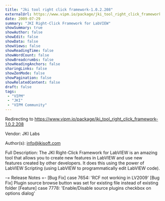 ```yaml
---
title: "Jki tool right click framework-1.0.2.208"
externalUrl: https://www.vipm.io/package/jki_tool_right_click_framework-1.0.2.208
date: 2009-07-29
summary: "JKI Right-Click Framework for LabVIEW"
showSummary: true
showAuthor: false
showEdit: false
showData: false
showViews: false
showReadingTime: false
showWordCount: false
showBreadcrumbs: false
showHeadingAnchors: false
sharingLinks: false
showZenMode: false
showPagination: false
showRelatedContent: false
draft: false
tags:
 - "VIPM"
 - "JKI"
 - "VIPM Community"
---
```


Redirecting to https://www.vipm.io/package/jki_tool_right_click_framework-1.0.2.208

Vendor: JKI Labs

Author(s): info@jkisoft.com
 
Full Description:
The JKI Right-Click Framework for LabVIEW is an amazing tool that allows you to create new features in LabVIEW and use new features created by other developers.  It does this using the power of LabVIEW Scripting (using LabVIEW to programmatically edit LabVIEW code).

-= Release Notes =-
[Bug Fix] case 7654: 'RCF not working in LV2009'
[Bug Fix] Plugin source browse button was set for existing file instead of existing folder
[Feature] case 7778: 'Enable/Disable source plugins checkbox on options dialog'